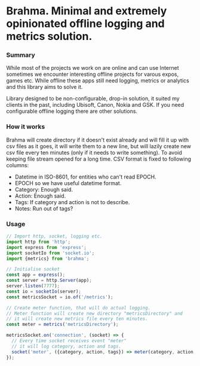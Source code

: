 Brahma. Minimal and extremely opinionated offline logging and metrics solution.
===

### Summary
While most of the projects we work on are online and can use Internet sometimes
we encounter interesting offline projects for varous expos, games etc. While
offline these apps still need logging, metrics or analytics and this library
aims to solve it.

Library designed to be non-configurable, drop-in solution, it suited my clients
in the past, including Ubisoft, Canon, Nokia and GSK. If you need configurable
offline logging there are other solutions.

### How it works

Brahma will create directory if it doesn't exist already and will fill it up
with csv files as it goes, it will write them to a new line, but will lazily
create new csv file every ten minutes (only if it needs to write something).
To avoid keeping file stream opened for a long time. CSV format is fixed to
following columns:

 * Datetime in ISO-8601, for entities who can't read EPOCH.
 * EPOCH so we have useful datetime format.
 * Category: Enough said.
 * Action: Enough said.
 * Tags: If category and action is not to describe.
 * Notes: Run out of tags?

### Usage

```javascript
// Import http, socket, logging etc.
import http from 'http';
import express from 'express';
import socketIo from 'socket.io';
import {metrics} from 'brahma';

// Initialise socket
const app = express();
const server = http.Server(app);
server.listen(7777);
const io = socketIo(server);
const metricsSocket = io.of('/metrics');

// Create meter function, that will do actual logging.
// Meter function will create new directory "metricsDirectory" and
// it will create new metrics file every ten minutes.
const meter = metrics('metricsDirectory');

metricsSocket.on('connection', (socket) => {
  // Every time socket receives event "meter"
  // it will log category, action and tags.
  socket('meter', ({category, action, tags}) => meter(category, action, tags));
});
```
